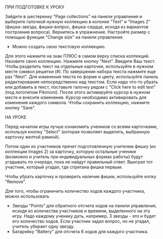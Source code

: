 ПРИ ПОДГОТОВКЕ К УРОКУ

Зайдите в шестеренку "Page collections" на панели управления и выберите галочкой нужную коллекцию в колонке "Text" и "Images 2" (фишка-звезда, фишка-вопрос, фишка-сердце, исходя из вариантов построения вопроса). Вернитесь в упражнение. Настройте размер с помощью функции "Change size" на панели управления.

* Можно создать свою текстовую коллекцию.

Для этого нажмите на знак ПЛЮС в самом верху списка коллекций. Назовите свою коллекцию. Нажмите кнопку "Next". Введите Ваш текст. Чтобы разделить текст на отдельные карточки, используйте в нужном месте символ решетки (#). По завершении набора текста нажмите еще раз "Next". Для изменения текста по форме и цвету, используйте панель редактирования непосредственно над текстом. Если надо что-то убрать или добавить в текст, поставьте галочку рядом с "Click here to edit text" (под логотипом Pikimoni). После этого активируйте курсор в нужном месте и внесите изменения. Курсор необходимо активировать для изменения каждого символа. Чтобы сохранить коллекцию, нажмите кнопку "Save".

НА УРОКЕ

Перед началом игры лучше ознакомить учеников со всеми карточками, используя кнопку "Select" (которая позволяет выделить, выбранную карточку желтой рамкой).

Потом один из участников прячет подготовленную учителем фишку (из коллекции Images 2) за карточку, которую остальные ученики (возможно и учитель при индивидуальных формах работы) будут угадывать по очереди, пока не найдут правильный ответ. Выиграл тот участник, который угадал, где спрятана фишка первым.

Чтобы убрать карточку и проверить наличие фишки, используйте копку "Remove".

Для того, чтобы ограничить количество ходов каждого участника, можно использовать
* Звезды "Points" для обратного отсчета ходов на панели управления, исходя из количества участников и времени, выделенного на эту игру. Надо каждому ученику дать, например, 3 звезды - это и будет его количество ходов. Если участник задал вопрос, но не угадал, учитель убирает одну звезду.
* Батарейку "Battery" для отсчета 6 ходов для каждого участника.
